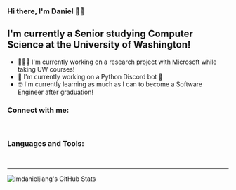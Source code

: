 ### Hi there, I'm Daniel 👋🏻

## I'm currently a Senior studying Computer Science at the University of Washington!
- 🧑🏻‍🔬 I'm currently working on a research project with Microsoft while taking UW courses!
- 🐍 I'm currently working on a Python Discord bot 🤖
- 🤓 I'm currently learning as much as I can to become a Software Engineer after graduation!

### Connect with me:

<br/>

### Languages and Tools:

<br/>

---

<img align=left alt="imdanieljiang's GitHub Stats" src="http://github-readme-stats.vercel.app/api?username=imdanieljiang&show_icons=true&hide_border=false"/>